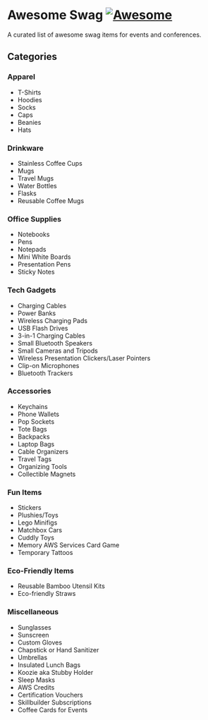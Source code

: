 # Awesome Swag [![Awesome](https://awesome.re/badge.svg)](https://awesome.re)

A curated list of awesome swag items for events and conferences.

## Categories

### Apparel
- T-Shirts
- Hoodies
- Socks
- Caps
- Beanies
- Hats

### Drinkware
- Stainless Coffee Cups
- Mugs
- Travel Mugs
- Water Bottles
- Flasks
- Reusable Coffee Mugs

### Office Supplies
- Notebooks
- Pens
- Notepads
- Mini White Boards
- Presentation Pens
- Sticky Notes

### Tech Gadgets
- Charging Cables
- Power Banks
- Wireless Charging Pads
- USB Flash Drives
- 3-in-1 Charging Cables
- Small Bluetooth Speakers
- Small Cameras and Tripods
- Wireless Presentation Clickers/Laser Pointers
- Clip-on Microphones
- Bluetooth Trackers

### Accessories
- Keychains
- Phone Wallets
- Pop Sockets
- Tote Bags
- Backpacks
- Laptop Bags
- Cable Organizers
- Travel Tags
- Organizing Tools
- Collectible Magnets

### Fun Items
- Stickers
- Plushies/Toys
- Lego Minifigs
- Matchbox Cars
- Cuddly Toys
- Memory AWS Services Card Game
- Temporary Tattoos

### Eco-Friendly Items
- Reusable Bamboo Utensil Kits
- Eco-friendly Straws

### Miscellaneous
- Sunglasses
- Sunscreen
- Custom Gloves
- Chapstick or Hand Sanitizer
- Umbrellas
- Insulated Lunch Bags
- Koozie aka Stubby Holder
- Sleep Masks
- AWS Credits
- Certification Vouchers
- Skillbuilder Subscriptions
- Coffee Cards for Events
